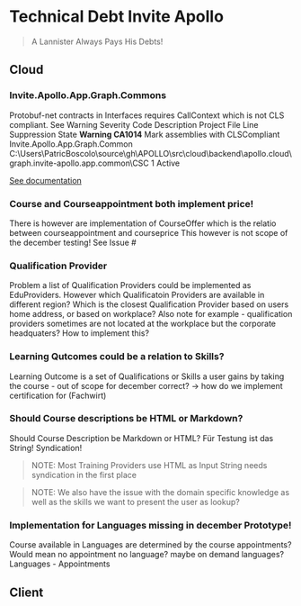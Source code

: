 ﻿# Technical Debt Invite Apollo


>A Lannister Always Pays His Debts!

## Cloud

### Invite.Apollo.App.Graph.Commons

Protobuf-net contracts in Interfaces requires CallContext which is not CLS compliant.
See Warning
Severity	Code	Description	Project	File	Line	Suppression State
**Warning	CA1014**	Mark assemblies with CLSCompliant	Invite.Apollo.App.Graph.Common	C:\Users\PatricBoscolo\source\gh\APOLLO\src\cloud\backend\apollo.cloud\graph.invite-apollo.app.common\CSC	1	Active

[See documentation](https://learn.microsoft.com/en-us/dotnet/fundamentals/code-analysis/quality-rules/ca1014)

### Course and Courseappointment both implement price!

There is however are implementation of CourseOffer which is the relatio between courseappointment and courseprice
This however is not scope of the december testing! See Issue #

### Qualification Provider

Problem a list of Qualification Providers could be implemented as EduProviders.
However which Qualificatoin Providers are available in different region?
Which is the closest Qualification Provider based on users home address,
or based on workplace? Also note for example - qualification providers sometimes are not located at the workplace but the corporate headquaters? How to implement this?

### Learning Qutcomes could be a relation to Skills?
Learning Outcome is a set of Qualifications or Skills a user gains by taking the course - out of scope for december correct?
→ how do we implement certification for (Fachwirt)

### Should Course descriptions be HTML or Markdown?
Should Course Description be Markdown or HTML?
Für Testung ist das String! Syndication!
> NOTE: Most Training Providers use HTML as Input String needs syndication in the first place

> NOTE: We also have the issue with the domain specific knowledge as well as the skills we want to present the user as lookup?

### Implementation for Languages missing in december Prototype!

Course available in Languages are determined by the course appointments?
Would mean no appointment no language? maybe on demand languages? Languages - Appointments

## Client

